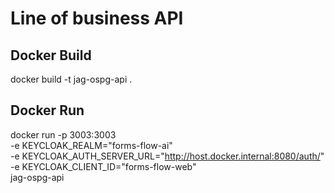 # Line of business API

## Docker Build
docker build -t jag-ospg-api .

## Docker Run
docker run -p 3003:3003 \
-e KEYCLOAK_REALM="forms-flow-ai" \
-e KEYCLOAK_AUTH_SERVER_URL="http://host.docker.internal:8080/auth/" \
-e KEYCLOAK_CLIENT_ID="forms-flow-web" \
jag-ospg-api 